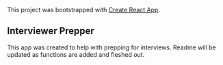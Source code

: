 This project was bootstrapped with [Create React App](https://github.com/facebook/create-react-app).

## Interviewer Prepper

This app was created to help with prepping for interviews. Readme will be updated as functions are added and fleshed out.
